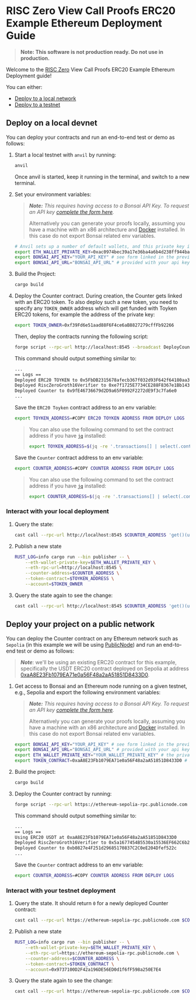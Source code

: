 # RISC Zero View Call Proofs ERC20 Example Ethereum Deployment Guide

> **Note: This software is not production ready. Do not use in production.**

Welcome to the [RISC Zero] View Call Proofs ERC20 Example Ethereum Deployment guide!

You can either:

- [Deploy to a local network]
- [Deploy to a testnet]

## Deploy on a local devnet

You can deploy your contracts and run an end-to-end test or demo as follows:

1. Start a local testnet with `anvil` by running:

    ```bash
    anvil
    ```

   Once anvil is started, keep it running in the terminal, and switch to a new terminal.

2. Set your environment variables:
    > ***Note:*** *This requires having access to a Bonsai API Key. To request an API key [complete the form here](https://bonsai.xyz/apply).*
    >
    > Alternatively you can generate your proofs locally, assuming you have a machine with an x86 architecture and [Docker] installed. In this case do not export Bonsai related env variables.

    ```bash
    # Anvil sets up a number of default wallets, and this private key is one of them.
    export ETH_WALLET_PRIVATE_KEY=0xac0974bec39a17e36ba4a6b4d238ff944bacb478cbed5efcae784d7bf4f2ff80
    export BONSAI_API_KEY="YOUR_API_KEY" # see form linked in the previous section
    export BONSAI_API_URL="BONSAI_API_URL" # provided with your api key
    ```
3. Build the Project:
    ```bash
    cargo build
    ```
    
4. Deploy the Counter contract. During creation, the Counter gets linked with an ERC20 token. To also deploy such a new token, you need to specify any `TOKEN_OWNER` address which will get funded with Toyken ERC20 tokens, for example the address of the private key:
    ```bash
    export TOKEN_OWNER=0xf39Fd6e51aad88F6F4ce6aB8827279cffFb92266
    ```
    Then, deploy the contracts running the following script:
    ```bash
    forge script --rpc-url http://localhost:8545 --broadcast DeployCounter
    ```
    This command should output something similar to:

    ```bash
    ...
    == Logs ==
    Deployed ERC20 TOYKEN to 0x5FbDB2315678afecb367f032d93F642f64180aa3
    Deployed RiscZeroGroth16Verifier to 0xe7f1725E7734CE288F8367e1Bb143E90bb3F0512
    Deployed Counter to 0x9fE46736679d2D9a65F0992F2272dE9f3c7fa6e0
    ...
    ```
    Save the `ERC20 Toyken` contract address to an env variable:
    ```bash
    export TOYKEN_ADDRESS=#COPY ERC20 TOYKEN ADDRESS FROM DEPLOY LOGS
    ```

    > You can also use the following command to set the contract address if you have [`jq`][jq] installed:
    >
    > ```bash
    > export TOYKEN_ADDRESS=$(jq -re '.transactions[] | select(.contractName == "ERC20FixedSupply") | .contractAddress' ./broadcast/DeployCounter.s.sol/31337/run-latest.json)
    > ```

    Save the `Counter` contract address to an env variable:

    ```bash
    export COUNTER_ADDRESS=#COPY COUNTER ADDRESS FROM DEPLOY LOGS
    ```
    > You can also use the following command to set the contract address if you have [`jq`][jq] installed:
    >
    > ```bash
    > export COUNTER_ADDRESS=$(jq -re '.transactions[] | select(.contractName == "Counter") | .contractAddress' ./broadcast/DeployCounter.s.sol/31337/run-latest.json)
    > ```

### Interact with your local deployment

1. Query the state:

    ```bash
    cast call --rpc-url http://localhost:8545 $COUNTER_ADDRESS 'get()(uint256)'
    ```

2. Publish a new state

    ```bash
    RUST_LOG=info cargo run --bin publisher -- \
        --eth-wallet-private-key=$ETH_WALLET_PRIVATE_KEY \
        --eth-rpc-url=http://localhost:8545 \
        --counter-address=$COUNTER_ADDRESS \
        --token-contract=$TOYKEN_ADDRESS \
        --account=$TOKEN_OWNER
    ```

3. Query the state again to see the change:

    ```bash
    cast call --rpc-url http://localhost:8545 $COUNTER_ADDRESS 'get()(uint256)'
    ```

## Deploy your project on a public network

You can deploy the Counter contract on any Ethereum network such as `Sepolia` (in this example we will be using [PublicNode](https://ethereum.publicnode.com/)) and run an end-to-end test or demo as follows:
> ***Note***: we'll be using an existing ERC20 contract for this example, specifically the USDT ERC20 contract deployed on Sepolia at address [0xaA8E23Fb1079EA71e0a56F48a2aA51851D8433D0].

1. Get access to Bonsai and an Ethereum node running on a given testnet, e.g., Sepolia and export the following environment variables:
    > ***Note:*** *This requires having access to a Bonsai API Key. To request an API key [complete the form here](https://bonsai.xyz/apply).*
    >
    > Alternatively you can generate your proofs locally, assuming you have a machine with an x86 architecture and [Docker] installed. In this case do not export Bonsai related env variables.

    ```bash
    export BONSAI_API_KEY="YOUR_API_KEY" # see form linked in the previous section
    export BONSAI_API_URL="BONSAI_API_URL" # provided with your api key
    export ETH_WALLET_PRIVATE_KEY="YOUR_WALLET_PRIVATE_KEY" # the private hex-encoded key of your Sepolia testnet wallet
    export TOKEN_CONTRACT=0xaA8E23Fb1079EA71e0a56F48a2aA51851D8433D0 # Sepolia USDT
    ```

2. Build the project:
    ```bash
    cargo build
    ```

3. Deploy the Counter contract by running:

    ```bash
    forge script --rpc-url https://ethereum-sepolia-rpc.publicnode.com --broadcast DeployCounter
    ```

     This command should output something similar to:

    ```bash
    ...
    == Logs ==
    Using ERC20 USDT at 0xaA8E23Fb1079EA71e0a56F48a2aA51851D8433D0
    Deployed RiscZeroGroth16Verifier to 0x5a1677454B5530a15536EF662C6b27b14F699aBd
    Deployed Counter to 0xb0827e4F251d29685170837C2C0eE204Dfef522c
    ...
    ```

    Save the `Counter` contract address to an env variable:

    ```bash
    export COUNTER_ADDRESS=#COPY COUNTER ADDRESS FROM DEPLOY LOGS
    ```

### Interact with your testnet deployment

1. Query the state. It should return `0` for a newly deployed Counter contract:

    ```bash
    cast call --rpc-url https://ethereum-sepolia-rpc.publicnode.com $COUNTER_ADDRESS 'get()(uint256)'
    ```

2. Publish a new state

    ```bash
    RUST_LOG=info cargo run --bin publisher -- \
        --eth-wallet-private-key=$ETH_WALLET_PRIVATE_KEY \
        --eth-rpc-url=https://ethereum-sepolia-rpc.publicnode.com \
        --counter-address=$COUNTER_ADDRESS \
        --token-contract=$TOKEN_CONTRACT \
        --account=0x9737100D2F42a196DE56ED0d1f6fF598a250E7E4
    ```

3. Query the state again to see the change:

    ```bash
    cast call --rpc-url https://ethereum-sepolia-rpc.publicnode.com $COUNTER_ADDRESS 'get()(uint256)'
    ```

[Deploy to a testnet]: #deploy-your-project-on-a-testnet
[Deploy to a local network]: #deploy-on-a-local-network
[RISC Zero]: https://www.risczero.com/
[Node.js]: https://nodejs.org/
[jq]: https://jqlang.github.io/jq/
[methods]: ./methods/
[tested]: ./README.md#run-the-tests
[0xaA8E23Fb1079EA71e0a56F48a2aA51851D8433D0]: https://sepolia.etherscan.io/address/0xaA8E23Fb1079EA71e0a56F48a2aA51851D8433D0#code
[methods/guest/src/bin/balance_of.rs]: ./methods/guest/src/bin/balance_of.rs
[apps/src/bin/publisher.rs]: ./apps/src/bin/publisher.rs
[Docker]: https://docs.docker.com/get-docker/
